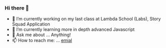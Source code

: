 ### Hi there 👋

- 🔭 I’m currently working on my last class at Lambda School (Labs), Story Squad Application
- 🌱 I’m currently learning more in depth advanced Javascript
- 💬 Ask me about ... Anything!
- 📫 How to reach me: ... [emial](scott.a.fuston@gmail.com)
